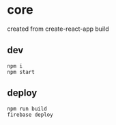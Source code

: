 # core
created from create-react-app build

## dev
```
npm i
npm start
```

## deploy
```
npm run build
firebase deploy
```